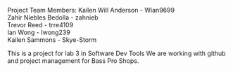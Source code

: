 Project Team Members: 
Kailen
Will Anderson - Wian9699  
Zahir Niebles Bedolla - zahnieb  
Trevor Reed - trre4109  
Ian Wong - Iwong239  
Kailen Sammons - Skye-Storm  

This is a project for lab 3 in Software Dev Tools
We are working with github and project management for Bass Pro Shops.
